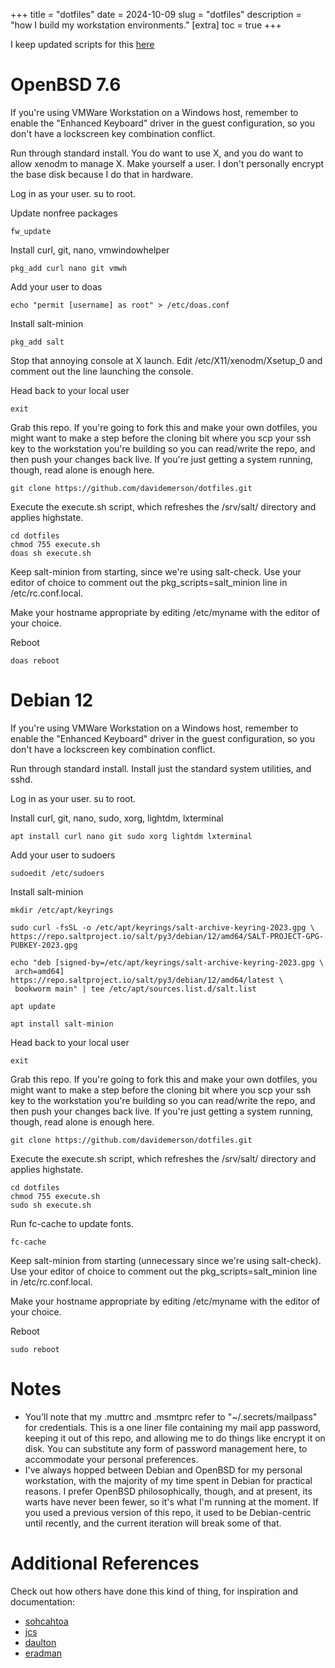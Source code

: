 +++
title = "dotfiles"
date = 2024-10-09
slug = "dotfiles"
description = "how I build my workstation environments."
[extra]
  toc = true
+++

I keep updated scripts for this [here](https://github.com/davidemerson/dotfiles.git)

# OpenBSD 7.6
If you're using VMWare Workstation on a Windows host, remember to enable the "Enhanced Keyboard" driver in the guest configuration, so you don't have a lockscreen key combination conflict.

Run through standard install. You do want to use X, and you do want to allow xenodm to manage X. Make yourself a user. I don't personally encrypt the base disk because I do that in hardware.

Log in as your user. su to root.

Update nonfree packages

`fw_update`

Install curl, git, nano, vmwindowhelper

`pkg_add curl nano git vmwh`

Add your user to doas

`echo "permit [username] as root" > /etc/doas.conf`

Install salt-minion

`pkg_add salt`

Stop that annoying console at X launch. Edit /etc/X11/xenodm/Xsetup_0 and comment out the line launching the console.

Head back to your local user

`exit`

Grab this repo. If you're going to fork this and make your own dotfiles, you might want to make a step before the cloning bit where you scp your ssh key to the workstation you're building so you can read/write the repo, and then push your changes back live. If you're just getting a system running, though, read alone is enough here.

`git clone https://github.com/davidemerson/dotfiles.git`

Execute the execute.sh script, which refreshes the /srv/salt/ directory and applies highstate.
```
cd dotfiles
chmod 755 execute.sh
doas sh execute.sh
```

Keep salt-minion from starting, since we're using salt-check. Use your editor of choice to comment out the pkg_scripts=salt_minion line in /etc/rc.conf.local.

Make your hostname appropriate by editing /etc/myname with the editor of your choice.

Reboot
```
doas reboot
```

# Debian 12
If you're using VMWare Workstation on a Windows host, remember to enable the "Enhanced Keyboard" driver in the guest configuration, so you don't have a lockscreen key combination conflict.

Run through standard install. Install just the standard system utilities, and sshd.

Log in as your user. su to root.

Install curl, git, nano, sudo, xorg, lightdm, lxterminal

`apt install curl nano git sudo xorg lightdm lxterminal`

Add your user to sudoers

`sudoedit /etc/sudoers`

Install salt-minion

```
mkdir /etc/apt/keyrings

sudo curl -fsSL -o /etc/apt/keyrings/salt-archive-keyring-2023.gpg \
https://repo.saltproject.io/salt/py3/debian/12/amd64/SALT-PROJECT-GPG-PUBKEY-2023.gpg

echo "deb [signed-by=/etc/apt/keyrings/salt-archive-keyring-2023.gpg \
 arch=amd64] https://repo.saltproject.io/salt/py3/debian/12/amd64/latest \
 bookworm main" | tee /etc/apt/sources.list.d/salt.list

apt update

apt install salt-minion
```

Head back to your local user

`exit`

Grab this repo. If you're going to fork this and make your own dotfiles, you might want to make a step before the cloning bit where you scp your ssh key to the workstation you're building so you can read/write the repo, and then push your changes back live. If you're just getting a system running, though, read alone is enough here.
```
git clone https://github.com/davidemerson/dotfiles.git
```

Execute the execute.sh script, which refreshes the /srv/salt/ directory and applies highstate.
```
cd dotfiles
chmod 755 execute.sh
sudo sh execute.sh
```

Run fc-cache to update fonts.

`fc-cache`

Keep salt-minion from starting (unnecessary since we're using salt-check). Use your editor of choice to comment out the pkg_scripts=salt_minion line in /etc/rc.conf.local.

Make your hostname appropriate by editing /etc/myname with the editor of your choice.

Reboot
```
sudo reboot
```

# Notes
* You'll note that my .muttrc and .msmtprc refer to "~/.secrets/mailpass" for credentials. This is a one liner file containing my mail app password, keeping it out of this repo, and allowing me to do things like encrypt it on disk. You can substitute any form of password management here, to accommodate your personal preferences.
* I've always hopped between Debian and OpenBSD for my personal workstation, with the majority of my time spent in Debian for practical reasons. I prefer OpenBSD philosophically, though, and at present, its warts have never been fewer, so it's what I'm running at the moment. If you used a previous version of this repo, it used to be Debian-centric until recently, and the current iteration will break some of that.

# Additional References
Check out how others have done this kind of thing, for inspiration and documentation:
* [sohcahtoa](https://sohcahtoa.org.uk/openbsd.html)
* [jcs](https://jcs.org/2021/07/19/desktop)
* [daulton](https://daulton.ca/2018/08/openbsd-workstation/)
* [eradman](http://eradman.com/posts/openbsd-workstation.html)